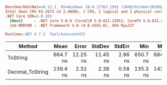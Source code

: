 ``` ini

BenchmarkDotNet=v0.12.1, OS=Windows 10.0.17763.1935 (1809/October2018Update/Redstone5)
Intel Xeon CPU E5-2673 v3 2.40GHz, 1 CPU, 2 logical and 2 physical cores
.NET Core SDK=5.0.203
  [Host]     : .NET Core 5.0.6 (CoreCLR 5.0.621.22011, CoreFX 5.0.621.22011), X64 RyuJIT
  Job-RDDYQR : .NET Framework 4.8 (4.8.4341.0), X64 RyuJIT

Runtime=.NET 4.7.2  Toolchain=net472  

```
|           Method |     Mean |    Error |   StdDev |  StdErr |      Min |      Max |   Median | Ratio | MannWhitney(5%) |
|----------------- |---------:|---------:|---------:|--------:|---------:|---------:|---------:|------:|---------------- |
|         ToString | 664.7 ns | 12.25 ns | 11.45 ns | 2.96 ns | 650.7 ns | 684.3 ns | 663.6 ns |  1.00 |            Base |
| Decimal_ToString | 139.4 ns |  2.32 ns |  2.38 ns | 0.58 ns | 135.3 ns | 143.9 ns | 139.1 ns |  0.21 |          Faster |
